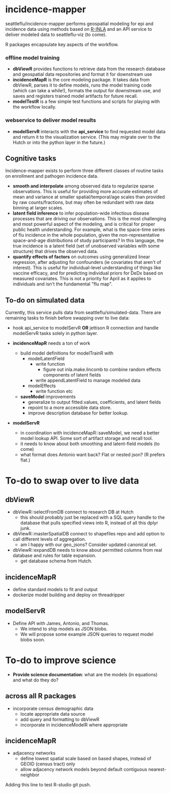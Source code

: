 # incidence-mapper

seattleflu/incidence-mapper performs geospatial modeling for epi and incidence data using methods based on [R-INLA](http://www.r-inla.org/) and an API service to deliver modeled data to seattleflu-viz (to come). 

R packages encapsulate key aspects of the workflow.

### offline model training
- **dbViewR** provides functions to retrieve data from the research database and geospatial data repositories and format it for downstream use
- **incidenceMapR** is the core modeling package.  It takes data from dbViewR, parses it to define models, runs the model training code (which can take a while!), formats the output for downstream use, and saves and registers trained model artifacts for future recall. 
- **modelTestR** is a few simple test functions and scripts for playing with the workflow locally. 

### webservice to deliver model results
- **modelServR** interacts with the **api_service** to find requested model data and return it to the visualization service.  (This may migrate over to the Hutch or into the python layer in the future.)


## Cognitive tasks 

Incidence-mapper exists to perform three different classes of routine tasks on enrollment and pathogen incidence data.
- **smooth and interpolate** among observed data to regularize sparse observations. This is useful for providing more accurate estimates of mean and variance at smaller spatial/temporal/age scales than provided by raw counts/fractions, but may often be redundant with raw data binning at larger scales.
- **latent field inference** to infer population-wide infectious disease processes that are driving our observations.  This is the most challenging and most powerful aspect of the modeling, and is critical for proper public health understanding.   For example, what is the space-time series of flu incidence in the whole population, given the non-representative space-and-age distributions of study participants?  In this language, the true incidence is a latent field (set of unobserved variables with some structure) that drives the observed data. 
- **quantify effects of factors** on outcomes using generalized linear regression, after adjusting for confounders (ie covariates that aren't of interest).  This is useful for individual-level understanding of things like vaccine efficacy, and for predicting individual priors for DeDx based on measured covariates. This is not a priority for April as it applies to individuals and isn't the fundamental "flu map".


## To-do on simulated data
Currently, this service pulls data from seattleflu/simulated-data.  There are remaining tasks to finish before swapping over to live data:

- hook api_service to modelServR **OR** jettison R connection and handle modelServR tasks solely in python layer. 
- **incidenceMapR** needs a ton of work
  - build model definitions for modelTrainR with
    - modelLatentField
      - write function
        - figure out inla.make.lincomb to combine random effects components of latent fields
      - write appendLatentField to manage modeled data
    - modelEffects
      - write function etc
  - **saveModel** improvements
    - generalize to output fitted.values, coefficients, and latent fields
    - repoint to a more accessible data store. 
    - improve description database for better lookup.

- **modelServR**
  - in coordination with incidenceMapR::saveModel, we need a better model lookup API.  Some sort of artifact storage and recall tool. 
  - it needs to know about both smoothing and latent-field models (to come)
  - what format does Antonio want back? Flat or nested json? (R prefers flat.)
  
# To-do to swap over to live data

## dbViewR

- dbViewR::selectFromDB connect to research DB at Hutch
    - this should probably just be replaced with a SQL query handle to the database that pulls specified views into R, instead of all this dplyr junk. 
- dbViewR::masterSpatialDB connect to shapefiles repo and add option to call different levels of aggregation.
    - am I happy with our geo_jsons?  Consider updated canonical set. 
- dbViewR::expandDB needs to know about permitted columns from real database and rules for table expansion.
    - get database schema from Hutch. 

## incidenceMapR
- define standard models to fit and output
- dockerize model building and deploy on threadripper

## modelServR
- Define API with James, Antonio, and Thomas.
  - We intend to ship models as JSON blobs.
  - We will propose some example JSON queries to request model blobs soon. 

# To-do to improve science

- **Provide science documentation**: what are the models (in equations) and what do they do?
 
## across all R packages
- incorporate census demographic data
  - locate appropriate data source
  - add query and formatting to dbViewR
  - incorporate in incidenceModelR where appropriate
  
## incidenceMapR
- adjacency networks
  - define lowest spatial scale based on based shapes, instead of GEOID (census tract) only
  - allow adjacency network models beyond default contiguous nearest-neighbor
  
Adding this line to test R-studio git push.

